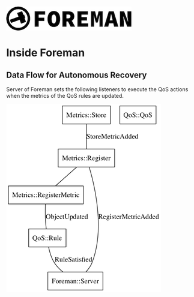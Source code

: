 ![foreman_logo](./img/icon.png)

# Inside Foreman

## Data Flow for Autonomous Recovery

Server of Foreman sets the following listeners to execute the QoS actions when the metrics of the QoS rules are updated.

![route](./img/inside_listeners.png)
